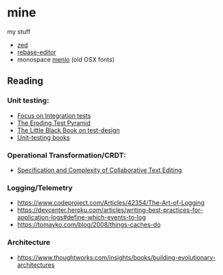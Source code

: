 # mine

my stuff

- [zed][zed]
- [rebase-editor][rebase-editor]
- monospace [menlo][menlo] (old OSX fonts)

## Reading 

### Unit testing:

- [Focus on Integration tests](https://kentcdodds.com/blog/write-tests)
- [The Eroding Test Pyramid](https://www.agileconnection.com/article/eroding-agile-test-pyramid)
- [The Little Black Book on test-design](https://www.thetesteye.com/papers/TheLittleBlackBookOnTestDesign.pdf)
- [Unit-testing books](https://club.ministryoftesting.com/t/software-testing-books-wiki/72518)

### Operational Transformation/CRDT:

- [Specification and Complexity of Collaborative Text Editing](https://www.cs.tau.ac.il/~mad/publications/podc2016-collabedit.pdf)

### Logging/Telemetry

- https://www.codeproject.com/Articles/42354/The-Art-of-Logging
- https://devcenter.heroku.com/articles/writing-best-practices-for-application-logs#define-which-events-to-log
- https://tomayko.com/blog/2008/things-caches-do

### Architecture 

- https://www.thoughtworks.com/insights/books/building-evolutionary-architectures



[menlo]: https://en.wikipedia.org/wiki/Menlo_(typeface)
[zed]: https://zed.dev/
[rebase-editor]: https://github.com/sjurba/rebase-editor


